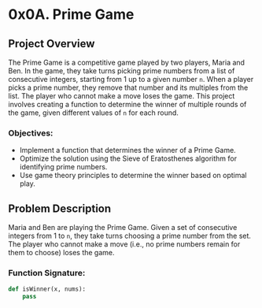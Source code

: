 # 0x0A. Prime Game

## Project Overview

The Prime Game is a competitive game played by two players, Maria and Ben. In the game, they take turns picking prime numbers from a list of consecutive integers, starting from 1 up to a given number `n`. When a player picks a prime number, they remove that number and its multiples from the list. The player who cannot make a move loses the game. This project involves creating a function to determine the winner of multiple rounds of the game, given different values of `n` for each round.

### Objectives:
- Implement a function that determines the winner of a Prime Game.
- Optimize the solution using the Sieve of Eratosthenes algorithm for identifying prime numbers.
- Use game theory principles to determine the winner based on optimal play.

## Problem Description

Maria and Ben are playing the Prime Game. Given a set of consecutive integers from 1 to `n`, they take turns choosing a prime number from the set. The player who cannot make a move (i.e., no prime numbers remain for them to choose) loses the game.

### Function Signature:
```python
def isWinner(x, nums):
    pass

